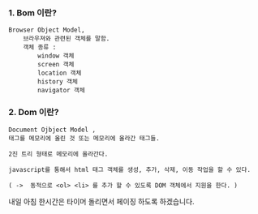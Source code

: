 ### 1. Bom 이란?
```
Browser Object Model,
	브라우져와 관련된 객체를 말함.
	객체 종류 : 
		window 객체
		screen 객체
		location 객체
		history 객체
		navigator 객체
```
### 2. Dom 이란?
```
Document Ojbject Model ,
태그를 메모리에 올린 것 또는 메모리에 올라간 태그들.

2진 트리 형태로 메모리에 올라간다.

javascript를 통해서 html 태그 객체를 생성, 추가, 삭제, 이동 작업을 할 수 있다.

( ->  동적으로 <ol> <li> 를 추가 할 수 있도록 DOM 객체에서 지원을 한다. )
```

내일 아침 한시간은 타이머 돌리면서 
페이징 하도록 하겠습니다.


